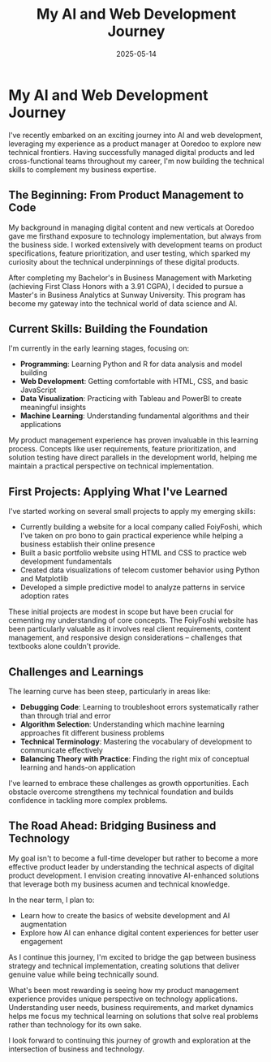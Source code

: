 ﻿---
title: "My AI and Web Development Journey"
date: 2025-05-14
draft: false
categories: ["Technology", "Personal Development"]
---

# **My AI and Web Development Journey**

I've recently embarked on an exciting journey into AI and web development, leveraging my experience as a product manager at Ooredoo to explore new technical frontiers. Having successfully managed digital products and led cross-functional teams throughout my career, I'm now building the technical skills to complement my business expertise.

## **The Beginning: From Product Management to Code**

My background in managing digital content and new verticals at Ooredoo gave me firsthand exposure to technology implementation, but always from the business side. I worked extensively with development teams on product specifications, feature prioritization, and user testing, which sparked my curiosity about the technical underpinnings of these digital products.

After completing my Bachelor's in Business Management with Marketing (achieving First Class Honors with a 3.91 CGPA), I decided to pursue a Master's in Business Analytics at Sunway University. This program has become my gateway into the technical world of data science and AI.

## **Current Skills: Building the Foundation**

I'm currently in the early learning stages, focusing on:

* **Programming**: Learning Python and R for data analysis and model building
* **Web Development**: Getting comfortable with HTML, CSS, and basic JavaScript
* **Data Visualization**: Practicing with Tableau and PowerBI to create meaningful insights
* **Machine Learning**: Understanding fundamental algorithms and their applications

My product management experience has proven invaluable in this learning process. Concepts like user requirements, feature prioritization, and solution testing have direct parallels in the development world, helping me maintain a practical perspective on technical implementation.

## **First Projects: Applying What I've Learned**

I've started working on several small projects to apply my emerging skills:

* Currently building a website for a local company called FoiyFoshi, which I've taken on pro bono to gain practical experience while helping a business establish their online presence
* Built a basic portfolio website using HTML and CSS to practice web development fundamentals
* Created data visualizations of telecom customer behavior using Python and Matplotlib
* Developed a simple predictive model to analyze patterns in service adoption rates

These initial projects are modest in scope but have been crucial for cementing my understanding of core concepts. The FoiyFoshi website has been particularly valuable as it involves real client requirements, content management, and responsive design considerations – challenges that textbooks alone couldn't provide.

## **Challenges and Learnings**

The learning curve has been steep, particularly in areas like:

* **Debugging Code**: Learning to troubleshoot errors systematically rather than through trial and error
* **Algorithm Selection**: Understanding which machine learning approaches fit different business problems
* **Technical Terminology**: Mastering the vocabulary of development to communicate effectively
* **Balancing Theory with Practice**: Finding the right mix of conceptual learning and hands-on application

I've learned to embrace these challenges as growth opportunities. Each obstacle overcome strengthens my technical foundation and builds confidence in tackling more complex problems.

## **The Road Ahead: Bridging Business and Technology**

My goal isn't to become a full-time developer but rather to become a more effective product leader by understanding the technical aspects of digital product development. I envision creating innovative AI-enhanced solutions that leverage both my business acumen and technical knowledge.

In the near term, I plan to:

* Learn how to create the basics of website development and AI augmentation
* Explore how AI can enhance digital content experiences for better user engagement

As I continue this journey, I'm excited to bridge the gap between business strategy and technical implementation, creating solutions that deliver genuine value while being technically sound.

What's been most rewarding is seeing how my product management experience provides unique perspective on technology applications. Understanding user needs, business requirements, and market dynamics helps me focus my technical learning on solutions that solve real problems rather than technology for its own sake.

I look forward to continuing this journey of growth and exploration at the intersection of business and technology.